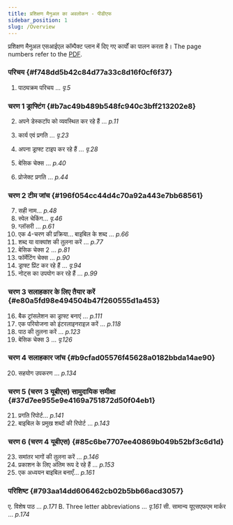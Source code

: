 ```yaml
---
title: प्रशिक्षण मैनुअल का अवलोकन - पीडीएफ
sidebar_position: 1
slug: /Overview
---
```


प्रशिक्षण मैनुअल एसआईएल कॉम्पैक्ट प्लान में दिए गए कार्यों का पालन करता है। The page numbers refer to the [PDF](https://manual.paratext.org/downloads/Ptx-man-en-9.5.pdf).

### परिचय {#f748dd5b42c84d77a33c8d16f0cf6f37}

1. पाठ्यक्रम परिचय ... _पृ.5_

### चरण 1 ड्राफ्टिंग {#b7ac49b489b548fc940c3bff213202e8}

2. अपने डेस्कटॉप को व्यवस्थित कर रहे हैं ... _p.11_

3. कार्य एवं प्रगति ... _पृ.23_

4. अपना ड्राफ्ट टाइप कर रहे हैं ... _पृ.28_

5. बेसिक चेक्स ... _p.40_

6. प्रोजेक्ट प्रगति ... _p.44_

### चरण 2 टीम जांच {#196f054cc44d4c70a92a443e7bb68561}

7. सही नाम... _p.48_
8. स्पेल चेकिंग... _पृ.46_
9. ग्लॉसरी ... _p.61_
10. एक 4-चरण की प्रक्रिया... बाइबिल के शब्द ... _p.66_
11. शब्द या वाक्यांश की तुलना करें ... _p.77_
12. बेसिक चेक्स 2 ... _p.81_
13. फॉर्मेटिंग चेक्स ... _p.90_
14. ड्राफ्ट प्रिंट कर रहे हैं ... _पृ.94_
15. नोट्स का उपयोग कर रहे हैं ... _p.99_

### चरण 3 सलाहकार के लिए तैयार करें {#e80a5fd98e494504b47f260555d1a453}

16. बैक ट्रांसलेशन का ड्राफ्ट बनाएं ... _p.111_
17. एक परियोजना को इंटरलाइनराइज़ करें ... _p.118_
18. पाठ की तुलना करें ... _p.123_
19. बेसिक चेक्स 3 ... _पृ.126_

### चरण 4 सलाहकार जांच {#b9cfad05576f45628a0182bbda14ae90}

20. सहयोग उपकरण ... _p.134_

### चरण 5 (चरण 3 यूबीएस) सामुदायिक समीक्षा {#37d7ee955e9e4169a751872d50f04eb1}

21. प्रगति रिपोर्ट... _p.141_
22. बाइबिल के प्रमुख शब्दों की रिपोर्ट ... _p.143_

### चरण 6 (चरण 4 यूबीएस) {#85c6be7707ee40869b049b52bf3c6d1d}

23. समांतर भागों की तुलना करें ... _p.146_
24. प्रकाशन के लिए अंतिम रूप दे रहे हैं ... _p.153_
25. एक अध्ययन बाइबिल बनाएँ... _p.161_

### परिशिष्ट {#793aa14dd606462cb02b5bb66acd3057}

ए. विशेष पाठ ... _p.171_
B. Three letter abbreviations ... _पृ.161_
सी. सामान्य यूएसएफएम मार्कर ... _p.174_

